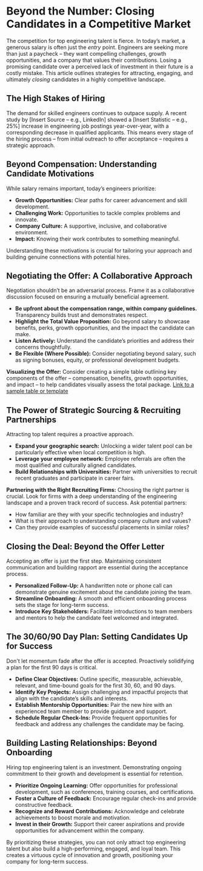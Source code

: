 # Beyond the Number: Closing Candidates in a Competitive Market

The competition for top engineering talent is fierce. In today’s market, a generous salary is often just the *entry* point. Engineers are seeking more than just a paycheck – they want compelling challenges, growth opportunities, and a company that values their contributions. Losing a promising candidate over a perceived lack of investment in their future is a costly mistake. This article outlines strategies for attracting, engaging, and ultimately *closing* candidates in a highly competitive landscape.

## The High Stakes of Hiring

The demand for skilled engineers continues to outpace supply. A recent study by [Insert Source – e.g., LinkedIn] showed a [Insert Statistic – e.g., 25%] increase in engineering job postings year-over-year, with a corresponding decrease in qualified applicants. This means every stage of the hiring process – from initial outreach to offer acceptance – requires a strategic approach.

## Beyond Compensation: Understanding Candidate Motivations

While salary remains important, today’s engineers prioritize:

* **Growth Opportunities:** Clear paths for career advancement and skill development.
* **Challenging Work:** Opportunities to tackle complex problems and innovate.
* **Company Culture:** A supportive, inclusive, and collaborative environment.
* **Impact:** Knowing their work contributes to something meaningful.

Understanding these motivations is crucial for tailoring your approach and building genuine connections with potential hires.

## Negotiating the Offer: A Collaborative Approach

Negotiation shouldn’t be an adversarial process. Frame it as a collaborative discussion focused on ensuring a mutually beneficial agreement. 

* **Be upfront about the compensation range, within company guidelines.** Transparency builds trust and demonstrates respect.
* **Highlight the Total Value Proposition:** Go beyond salary to showcase benefits, perks, growth opportunities, and the impact the candidate can make.
* **Listen Actively:** Understand the candidate’s priorities and address their concerns thoughtfully.
* **Be Flexible (Where Possible):**  Consider negotiating beyond salary, such as signing bonuses, equity, or professional development budgets.

**Visualizing the Offer:** Consider creating a simple table outlining key components of the offer – compensation, benefits, growth opportunities, and impact – to help candidates visually assess the total package. [Link to a sample table or template](https://example.com/offer-template)

## The Power of Strategic Sourcing & Recruiting Partnerships

Attracting top talent requires a proactive approach.

* **Expand your geographic search:**  Unlocking a wider talent pool can be particularly effective when local competition is high.
* **Leverage your employee network:** Employee referrals are often the most qualified and culturally aligned candidates.
* **Build Relationships with Universities:** Partner with universities to recruit recent graduates and participate in career fairs.

**Partnering with the Right Recruiting Firms:** Choosing the right partner is crucial.  Look for firms with a deep understanding of the engineering landscape and a proven track record of success.  Ask potential partners:

* How familiar are they with your specific technologies and industry?
* What is their approach to understanding company culture and values?
* Can they provide examples of successful placements in similar roles?



## Closing the Deal:  Beyond the Offer Letter

Accepting an offer is just the first step.  Maintaining consistent communication and building rapport are essential during the acceptance process. 

* **Personalized Follow-Up:**  A handwritten note or phone call can demonstrate genuine excitement about the candidate joining the team.
* **Streamline Onboarding:**  A smooth and efficient onboarding process sets the stage for long-term success.
* **Introduce Key Stakeholders:**  Facilitate introductions to team members and mentors to help the candidate feel welcomed and integrated.

## The 30/60/90 Day Plan: Setting Candidates Up for Success

Don't let momentum fade after the offer is accepted. Proactively solidifying a plan for the first 90 days is critical.

* **Define Clear Objectives:** Outline specific, measurable, achievable, relevant, and time-bound goals for the first 30, 60, and 90 days.
* **Identify Key Projects:** Assign challenging and impactful projects that align with the candidate’s skills and interests.
* **Establish Mentorship Opportunities:** Pair the new hire with an experienced team member to provide guidance and support.
* **Schedule Regular Check-Ins:** Provide frequent opportunities for feedback and address any challenges the candidate may be facing. 



## Building Lasting Relationships: Beyond Onboarding

Hiring top engineering talent is an investment. Demonstrating ongoing commitment to their growth and development is essential for retention.

* **Prioritize Ongoing Learning:** Offer opportunities for professional development, such as conferences, training courses, and certifications.
* **Foster a Culture of Feedback:** Encourage regular check-ins and provide constructive feedback.
* **Recognize and Reward Contributions:**  Acknowledge and celebrate achievements to boost morale and motivation. 
* **Invest in their Growth:** Support their career aspirations and provide opportunities for advancement within the company. 

By prioritizing these strategies, you can not only attract top engineering talent but also build a high-performing, engaged, and loyal team. This creates a virtuous cycle of innovation and growth, positioning your company for long-term success.